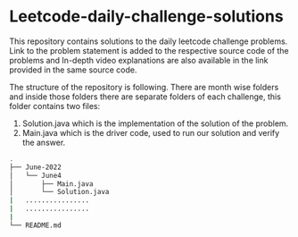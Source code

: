 # Leetcode-daily-challenge-solutions
This repository contains solutions to the daily leetcode challenge problems. Link to the problem statement is added to the respective source code of the problems and In-depth video explanations are also available in the link provided in the same source code.

The structure of the repository is following. There are month wise folders and inside those folders there are separate folders of each challenge, this folder contains two files:
1) Solution.java which is the implementation of the solution of the problem.
2) Main.java which is the driver code, used to run our solution and verify the answer.

```bash
.
├── June-2022
│   └── June4
│       ├── Main.java
│       └── Solution.java
|   ................
|   ................
| 
└── README.md
```


